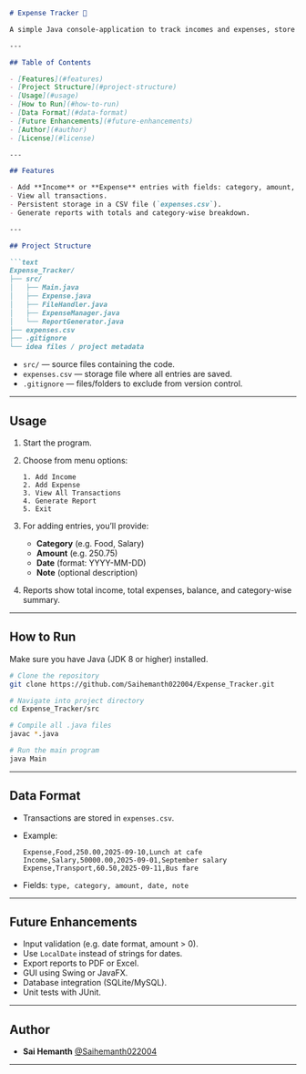 ````markdown
# Expense Tracker 🧾

A simple Java console-application to track incomes and expenses, store data persistently, and generate reports.  

---

## Table of Contents

- [Features](#features)  
- [Project Structure](#project-structure)  
- [Usage](#usage)  
- [How to Run](#how-to-run)  
- [Data Format](#data-format)  
- [Future Enhancements](#future-enhancements)  
- [Author](#author)  
- [License](#license)  

---

## Features

- Add **Income** or **Expense** entries with fields: category, amount, date, note.  
- View all transactions.  
- Persistent storage in a CSV file (`expenses.csv`).  
- Generate reports with totals and category-wise breakdown.  

---

## Project Structure

```text
Expense_Tracker/
├── src/
│   ├── Main.java
│   ├── Expense.java
│   ├── FileHandler.java
│   ├── ExpenseManager.java
│   └── ReportGenerator.java
├── expenses.csv
├── .gitignore
└── idea files / project metadata
````

* `src/` — source files containing the code.
* `expenses.csv` — storage file where all entries are saved.
* `.gitignore` — files/folders to exclude from version control.

---

## Usage

1. Start the program.

2. Choose from menu options:

   ```
   1. Add Income  
   2. Add Expense  
   3. View All Transactions  
   4. Generate Report  
   5. Exit  
   ```

3. For adding entries, you’ll provide:

   * **Category** (e.g. Food, Salary)
   * **Amount** (e.g. 250.75)
   * **Date** (format: YYYY-MM-DD)
   * **Note** (optional description)

4. Reports show total income, total expenses, balance, and category-wise summary.

---

## How to Run

Make sure you have Java (JDK 8 or higher) installed.

```bash
# Clone the repository
git clone https://github.com/Saihemanth022004/Expense_Tracker.git

# Navigate into project directory
cd Expense_Tracker/src

# Compile all .java files
javac *.java

# Run the main program
java Main
```

---

## Data Format

* Transactions are stored in `expenses.csv`.

* Example:

  ```
  Expense,Food,250.00,2025-09-10,Lunch at cafe
  Income,Salary,50000.00,2025-09-01,September salary
  Expense,Transport,60.50,2025-09-11,Bus fare
  ```

* Fields:
  `type, category, amount, date, note`

---

## Future Enhancements

* Input validation (e.g. date format, amount > 0).
* Use `LocalDate` instead of strings for dates.
* Export reports to PDF or Excel.
* GUI using Swing or JavaFX.
* Database integration (SQLite/MySQL).
* Unit tests with JUnit.

---

## Author

* **Sai Hemanth**
  [@Saihemanth022004](https://github.com/Saihemanth022004)

---


